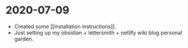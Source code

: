 # 2020-07-09
- Created some [[installation instructions]]. 
- Just setting up my obsidian + lettersmith + netlify wiki blog personal garden.


